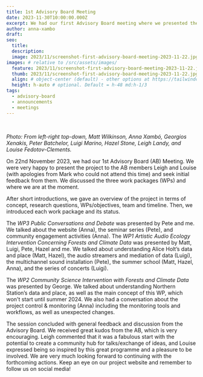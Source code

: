 ```yaml
---
title: 1st Advisory Board Meeting
date: 2023-11-30T10:00:00.000Z
excerpt: We had our first Advisory Board meeting where we presented the project to the Advisory Board and sought initial feedback.
author: anna-xambo
draft:
seo:
  title:
  description:
  image: 2023/11/screenshot-first-advisory-board-meeting-2023-11-22.jpg
images: # relative to /src/assets/images/
  feature: 2023/11/screenshot-first-advisory-board-meeting-2023-11-22.jpg
  thumb: 2023/11/screenshot-first-advisory-board-meeting-2023-11-22.jpg
  align: # object-center (default) - other options at https://tailwindcss.com/docs/object-position
  height: h-auto # optional. Default = h-48 md:h-1/3
tags:
  - advisory-board  
  - announcements
  - meetings
---
```


<br />

*Photo: From left-right top-down, Matt Wilkinson, Anna Xambó, Georgios Xenakis, Peter Batchelor, Luigi Marino, Hazel Stone, Leigh Landy, and Louise Fedotov-Clements.*

On 22nd November 2023, we had our 1st Advisory Board (AB) Meeting. We were very happy to present the project to the AB members Leigh and Louise (with apologies from Mark who could not attend this time) and seek initial feedback from them. We discussed the three work packages (WPs) and where we are at the moment.

After short introductions, we gave an overview of the project in terms of concept, research questions, WPs/objectives, team and timeline. Then, we introduced each work package and its status.

The *WP3 Public Conversations and Debate* was presented by Pete and me. We talked about the website (Anna), the seminar series (Pete), and community engagement activities (Anna). The *WP1 Artistic Audio Ecology Intervention Concerning Forests and Climate Data* was presented by Matt, Luigi, Pete, Hazel and me. We talked about understanding Alice Holt’s data and place (Matt, Hazel), the audio streamers and mediation of data (Luigi), the multichannel sound installation (Pete), the summer school (Matt, Hazel, Anna), and the series of concerts (Luigi).

The *WP2 Community Science Intervention with Forests and Climate Data* was presented by George. We talked about understanding Northern Station’s data and place, as well as the main concept of this WP, which won't start until summer 2024. We also had a conversation about the project control & monitoring (Anna) including the monitoring tools and workflows, as well as unexpected changes.

The session concluded with general feedback and discussion from the Advisory Board. We received great kudos from the AB, which is very encouraging. Leigh commented that it was a fabulous start with the potential to create a community hub for talks/exchange of ideas, and Louise expressed being so inspired by this great programme and a pleasure to be involved. We are very much looking forward to continuing with the forthcoming actions. Keep an eye on our project website and remember to follow us on social media!
